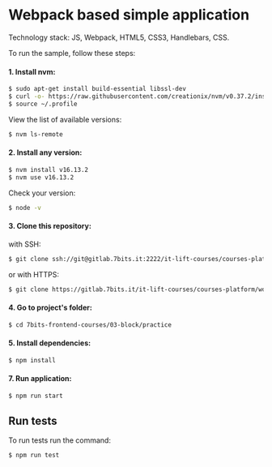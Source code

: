 # Webpack based simple application

Technology stack: JS, Webpack, HTML5, CSS3, Handlebars, CSS.

To run the sample, follow these steps:

#### 1. Install nvm:

```sh
$ sudo apt-get install build-essential libssl-dev
$ curl -o- https://raw.githubusercontent.com/creationix/nvm/v0.37.2/install.sh | bash
$ source ~/.profile
```

View the list of available versions:

```sh
$ nvm ls-remote
```

#### 2. Install any version:

```sh
$ nvm install v16.13.2
$ nvm use v16.13.2
```

Check your version:

```sh
$ node -v
```

#### 3. Clone this repository:

with SSH:

```sh
$ git clone ssh://git@gitlab.7bits.it:2222/it-lift-courses/courses-platform/workshops-examples/7bits-frontend-courses.git
```

or with HTTPS:

```sh
$ git clone https://gitlab.7bits.it/it-lift-courses/courses-platform/workshops-examples/7bits-frontend-courses.git
```

#### 4. Go to project's folder:

```sh
$ cd 7bits-frontend-courses/03-block/practice
```

#### 5. Install dependencies:

```sh
$ npm install
```

#### 7. Run application:

```sh
$ npm run start
```

## Run tests

To run tests run the command:
```sh
$ npm run test
```
